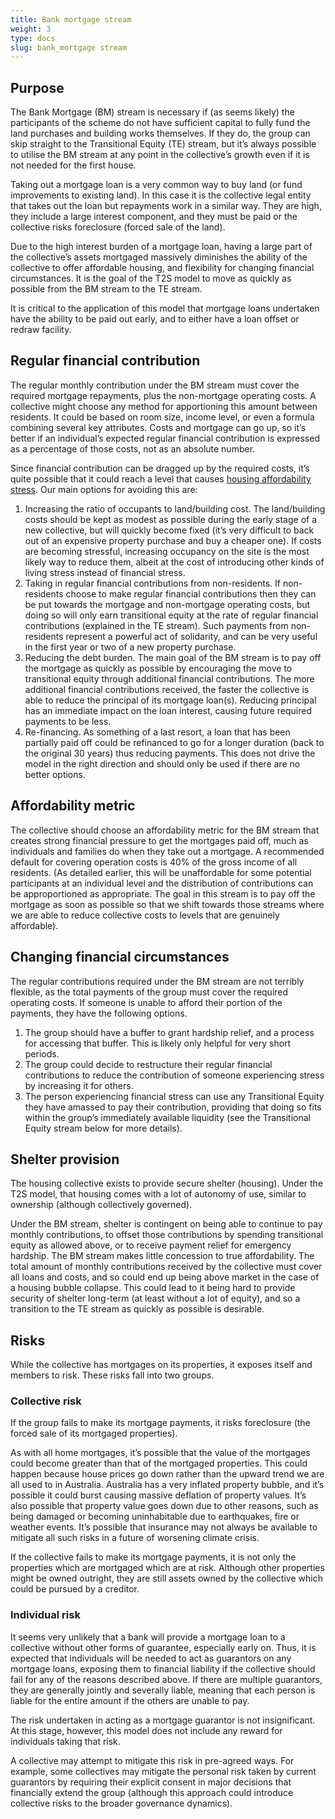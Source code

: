 ```yaml
---
title: Bank mortgage stream
weight: 3
type: docs
slug: bank_mortgage stream
---
```


## Purpose

The Bank Mortgage (BM) stream is necessary if (as seems likely) the participants of the scheme do not have sufficient capital to fully fund the land purchases and building works themselves. If they do, the group can skip straight to the Transitional Equity (TE) stream, but it’s always possible to utilise the BM stream at any point in the collective’s growth even if it is not needed for the first house.

Taking out a mortgage loan is a very common way to buy land (or fund improvements to existing land). In this case it is the collective legal entity that takes out the loan but repayments work in a similar way. They are high, they include a large interest component, and they must be paid or the collective risks foreclosure (forced sale of the land). 

Due to the high interest burden of a mortgage loan, having a large part of the collective’s assets mortgaged massively diminishes the ability of the collective to offer affordable housing, and flexibility for changing financial circumstances. It is the goal of the T2S model to move as quickly as possible from the BM stream to the TE stream.

It is critical to the application of this model that mortgage loans undertaken have the ability to be paid out early, and to either have a loan offset or redraw facility.

## Regular financial contribution

The regular monthly contribution under the BM stream must cover the required mortgage repayments, plus the non-mortgage operating costs. A collective might choose any method for apportioning this amount between residents. It could be based on room size, income level, or even a formula combining several key attributes. Costs and mortgage can go up, so it’s better if an individual’s expected regular financial contribution is expressed as a percentage of those costs, not as an absolute number. 

Since financial contribution can be dragged up by the required costs, it’s quite possible that it could reach a level that causes [housing affordability stress](https://www.ahuri.edu.au/analysis/brief/mortgage-stress-rental-stress-housing-affordability-stress-whats-difference). Our main options for avoiding this are:

1. Increasing the ratio of occupants to land/building cost. The land/building costs should be kept as modest as possible during the early stage of a new collective, but will quickly become fixed (it’s very difficult to back out of an expensive property purchase and buy a cheaper one). If costs are becoming stressful, increasing occupancy on the site is the most likely way to reduce them, albeit at the cost of introducing other kinds of living stress instead of financial stress.
2. Taking in regular financial contributions from non-residents. If non-residents choose to make regular financial contributions then they can be put towards the mortgage and non-mortgage operating costs, but doing so will only earn transitional equity at the rate of regular financial contributions (explained in the TE stream). Such payments from non-residents represent a powerful act of solidarity, and can be very useful in the first year or two of a new property purchase.
3. Reducing the debt burden. The main goal of the BM stream is to pay off the mortgage as quickly as possible by encouraging the move to transitional equity through additional financial contributions. The more additional financial contributions received, the faster the collective is able to reduce the principal of its mortgage loan(s). Reducing principal has an immediate impact on the loan interest, causing future required payments to be less.
4. Re-financing. As something of a last resort, a loan that has been partially paid off could be refinanced to go for a longer duration (back to the original 30 years) thus reducing payments. This does not drive the model in the right direction and should only be used if there are no better options. 

## Affordability metric

The collective should choose an affordability metric for the BM stream that creates strong financial pressure to get the mortgages paid off, much as individuals and families do when they take out a mortgage. A recommended default for covering operation costs is 40% of the gross income of all residents. (As detailed earlier, this will be unaffordable for some potential participants at an individual level and the distribution of contributions can be approportioned as appropriate. The goal in this stream is to pay off the mortgage as soon as possible so that we shift towards those streams where we are able to reduce collective costs to levels that are genuinely affordable).

## Changing financial circumstances

The regular contributions required under the BM stream are not terribly flexible, as the total payments of the group must cover the required operating costs. If someone is unable to afford their portion of the payments, they have the following options.

1. The group should have a buffer to grant hardship relief, and a process for accessing that buffer. This is likely only helpful for very short periods.
2. The group could decide to restructure their regular financial contributions to reduce the contribution of someone experiencing stress by increasing it for others.
3. The person experiencing financial stress can use any Transitional Equity they have amassed to pay their contribution, providing that doing so fits within the group’s immediately available liquidity (see the Transitional Equity stream below for more details). 

## Shelter provision

The housing collective exists to provide secure shelter (housing). Under the T2S model, that housing comes with a lot of autonomy of use, similar to ownership (although collectively governed). 

Under the BM stream, shelter is contingent on being able to continue to pay monthly contributions, to offset those contributions by spending transitional equity as allowed above, or to receive payment relief for emergency hardship. The BM stream makes little concession to true affordability. The total amount of monthly contributions received by the collective must cover all loans and costs, and so could end up being above market in the case of a housing bubble collapse. This could lead to it being hard to provide security of shelter long-term (at least without a lot of equity), and so a transition to the TE stream as quickly as possible is desirable.

## Risks

While the collective has mortgages on its properties, it exposes itself and members to risk. These risks fall into two groups.

### Collective risk

If the group fails to make its mortgage payments, it risks foreclosure (the forced sale of its mortgaged properties). 

As with all home mortgages, it’s possible that the value of the mortgages could become greater than that of the mortgaged properties. This could happen because house prices go down rather than the upward trend we are all used to in Australia. Australia has a very inflated property bubble, and it’s possible it could burst causing massive deflation of property values. It’s also possible that property value goes down due to other reasons, such as being damaged or becoming uninhabitable due to earthquakes, fire or weather events. It’s possible that insurance may not always be available to mitigate all such risks in a future of worsening climate crisis.

If the collective fails to make its mortgage payments, it is not only the properties which are mortgaged which are at risk. Although other properties might be owned outright, they are still assets owned by the collective which could be pursued by a creditor. 

### Individual risk

It seems very unlikely that a bank will provide a mortgage loan to a collective without other forms of guarantee, especially early on. Thus, it is expected that individuals will be needed to act as guarantors on any mortgage loans, exposing them to financial liability if the collective should fail for any of the reasons described above. If there are multiple guarantors, they are generally jointly and severally liable, meaning that each person is liable for the entire amount if the others are unable to pay.

The risk undertaken in acting as a mortgage guarantor is not insignificant. At this stage, however, this model does not include any reward for individuals taking that risk. 

A collective may attempt to mitigate this risk in pre-agreed ways. For example, some collectives may mitigate the personal risk taken by current guarantors by requiring their explicit consent in major decisions that financially extend the group (although this approach could introduce collective risks to the broader governance dynamics).



